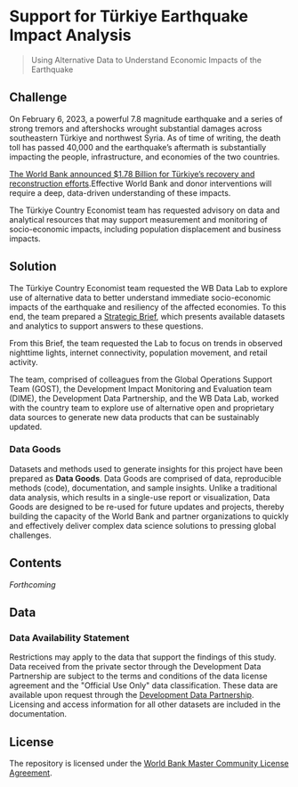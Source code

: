 # Support for Türkiye Earthquake Impact Analysis

> Using Alternative Data to Understand Economic Impacts of the Earthquake

## Challenge

On February 6, 2023, a powerful 7.8 magnitude earthquake and a series of strong tremors and aftershocks wrought substantial damages across southeastern Türkiye and northwest Syria. As of time of writing, the death toll has passed 40,000 and the earthquake’s aftermath is substantially impacting the people, infrastructure, and economies of the two countries.

[The World Bank announced $1.78 Billion for Türkiye’s recovery and reconstruction efforts](https://www.worldbank.org/en/news/press-release/2023/02/09/world-bank-announces-initial-1-78-billion-for-turkiye-recovery-reconstruction-efforts-after-earthquake-disaster).Effective World Bank and donor interventions will require a deep, data-driven understanding of these impacts.

The Türkiye Country Economist team has requested advisory on data and analytical resources that may support measurement and monitoring of socio-economic impacts, including population displacement and business impacts.

## Solution

The Türkiye Country Economist team requested the WB Data Lab to explore use of alternative data to better understand immediate socio-economic impacts of the earthquake and resiliency of the affected economies. To this end, the team prepared a [Strategic Brief](https://datapartnership.org/turkiye-earthquake-impact/reports/turkiye-earthquake-strategic-brief.html), which presents available datasets and analytics to support answers to these questions. 

From this Brief, the team requested the Lab to focus on trends in observed nighttime lights, internet connectivity, population movement, and retail activity.

The team, comprised of colleagues from the Global Operations Support Team (GOST), the Development Impact Monitoring and Evaluation team (DIME), the Development Data Partnership, and the WB Data Lab, worked with the country team to explore use of alternative open and proprietary data sources to generate new data products that can be sustainably updated. 

### Data Goods

Datasets and methods used to generate insights for this project have been prepared as **Data Goods**. Data Goods are comprised of data, reproducible methods (code), documentation, and sample insights. Unlike a traditional data analysis, which results in a single-use report or visualization, Data Goods are designed to be re-used for future updates and projects, thereby building the capacity of the World Bank and partner organizations to quickly and effectively deliver complex data science solutions to pressing global challenges.

## Contents

*Forthcoming*

## Data

### Data Availability Statement

Restrictions may apply to the data that support the findings of this study. Data received from the private sector through the Development Data Partnership are subject to the terms and conditions of the data license agreement and the "Official Use Only" data classification. These data are available upon request through the [Development Data Partnership](https://datapartnership.org). Licensing and access information for all other datasets are included in the documentation.

## License

The repository is licensed under the [World Bank Master Community License Agreement](LICENSE.md).
